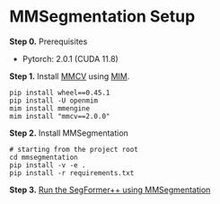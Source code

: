 # MMSegmentation Setup

**Step 0.** Prerequisites

- Pytorch: 2.0.1 (CUDA 11.8)

**Step 1.** Install [MMCV](https://github.com/open-mmlab/mmcv) using [MIM](https://github.com/open-mmlab/mim).

```shell
pip install wheel==0.45.1
pip install -U openmim
mim install mmengine
mim install "mmcv==2.0.0"
```

**Step 2.** Install MMSegmentation

```shell
# starting from the project root
cd mmsegmentation
pip install -v -e .
pip install -r requirements.txt
```

**Step 3.** [Run the SegFormer++ using MMSegmentation](../run/run_mmseg.md)

